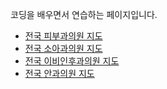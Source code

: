 <head>   
  <title>코딩 연습장</title>
</head>

<body>
<P>코딩을 배우면서 연습하는 페이지입니다.</P>
<P></P>
<ul>
  <li><a href="map_skin.html">전국 피부과의원 지도</a></li>
  <li><a href="map_ped.html">전국 소아과의원 지도</a></li>
  <li><a href="map_ent.html">전국 이비인후과의원 지도</a></li>
  <li><a href="map_eye.html">전국 안과의원 지도</a></li>
</ul>
